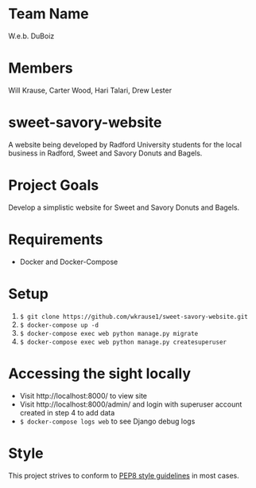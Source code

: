 # Team Name
W.e.b. DuBoiz

# Members
Will Krause,
Carter Wood,
Hari Talari,
Drew Lester

# sweet-savory-website
A website being developed by Radford University students for the local business in Radford, Sweet and Savory Donuts and Bagels. 

# Project Goals
Develop a simplistic website for Sweet and Savory Donuts and Bagels.

# Requirements
- Docker and Docker-Compose

# Setup
1. `$ git clone https://github.com/wkrause1/sweet-savory-website.git`
2. `$ docker-compose up -d`
3. `$ docker-compose exec web python manage.py migrate`
4. `$ docker-compose exec web python manage.py createsuperuser`

# Accessing the sight locally
- Visit http://localhost:8000/ to view site
- Visit http://localhost:8000/admin/ and login with superuser account
   created in step 4 to add data
- `$ docker-compose logs web` to see Django debug logs

# Style
This project strives to conform to [PEP8 style guidelines](http://pep8.org) in most cases.
